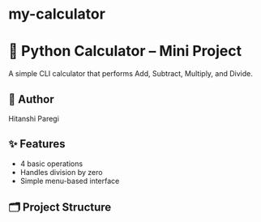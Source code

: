 # my-calculator
# 🧮 Python Calculator – Mini Project

A simple CLI calculator that performs Add, Subtract, Multiply, and Divide.

## 👤 Author
Hitanshi Paregi

## ✨ Features
- 4 basic operations
- Handles division by zero
- Simple menu-based interface

## 🗂️ Project Structure

